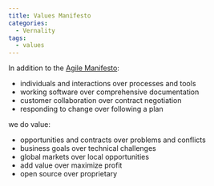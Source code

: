 ```yaml
---
title: Values Manifesto
categories: 
  - Vernality
tags:
  - values
---
```


In addition to the [Agile Manifesto](http://agilemanifesto.org): 

- individuals and interactions over processes and tools
- working software over comprehensive documentation
- customer collaboration over contract negotiation
- responding to change over following a plan

we do value: 

- opportunities and contracts over problems and conflicts
- business goals over technical challenges
- global markets over local opportunities
- add value over maximize profit
- open source over proprietary